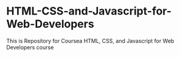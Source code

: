 # HTML-CSS-and-Javascript-for-Web-Developers
This is Repository for Coursea HTML, CSS, and Javascript for Web Developers course
